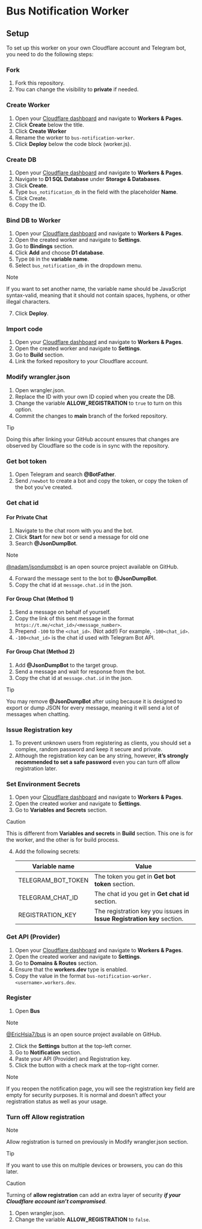 # Bus Notification Worker

## Setup

To set up this worker on your own Cloudflare account and Telegram bot, you need to do the following steps:

### Fork

1. Fork this repository.
2. You can change the visibility to **private** if needed.

### Create Worker

1. Open your [Cloudflare dashboard](https://dash.cloudflare.com/) and navigate to **Workers & Pages**.
2. Click **Create** below the title.
3. Click **Create Worker**
4. Rename the worker to `bus-notification-worker`.
5. Click **Deploy** below the code block (worker.js).

### Create DB

1. Open your [Cloudflare dashboard](https://dash.cloudflare.com/) and navigate to **Workers & Pages**.
2. Navigate to **D1 SQL Database** under **Storage & Databases**.
3. Click **Create**.
4. Type `bus_notification_db` in the field with the placeholder **Name**.
5. Click Create.
6. Copy the ID.

### Bind DB to Worker

1. Open your [Cloudflare dashboard](https://dash.cloudflare.com/) and navigate to **Workers & Pages**.
2. Open the created worker and navigate to **Settings**.
3. Go to **Bindings** section.
4. Click **Add** and choose **D1 database**.
5. Type `DB` in the **variable name**.
6. Select `bus_notification_db` in the dropdown menu.

> [!NOTE]
> If you want to set another name, the variable name should be JavaScript syntax-valid, meaning that it should not contain spaces, hyphens, or other illegal characters.

7. Click **Deploy**.

### Import code

1. Open your [Cloudflare dashboard](https://dash.cloudflare.com/) and navigate to **Workers & Pages**.
2. Open the created worker and navigate to **Settings**.
3. Go to **Build** section.
4. Link the forked repository to your Cloudflare account.

### Modify wrangler.json

1. Open wrangler.json.
2. Replace the ID with your own ID copied when you create the DB.
3. Change the variable **ALLOW_REGISTRATION** to `true` to turn on this option.
4. Commit the changes to **main** branch of the forked repository.

> [!TIP]
> Doing this after linking your GitHub account ensures that changes are observed by Cloudflare so the code is in sync with the repository.

### Get bot token

1. Open Telegram and search **@BotFather**.
2. Send `/newbot` to create a bot and copy the token, or copy the token of the bot you’ve created.

### Get chat id

#### For Private Chat

1. Navigate to the chat room with you and the bot.
2. Click **Start** for new bot or send a message for old one
3. Search **@JsonDumpBot**.

> [!NOTE]
> [@nadam/jsondumpbot](https://github.com/nadam/jsondumpbot) is an open source project available on GitHub.
  
4. Forward the message sent to the bot to **@JsonDumpBot**.
5. Copy the chat id at `message.chat.id` in the json.

#### For Group Chat (Method 1)

1. Send a message on behalf of yourself.
2. Copy the link of this sent message in the format `https://t.me/<chat_id>/<message_number>`.
3. Prepend `-100` to the `<chat_id>`. (Not add!) For example, `-100<chat_id>`.
4. `-100<chat_id>` is the chat id used with Telegram Bot API.

#### For Group Chat (Method 2)

1. Add **@JsonDumpBot** to the target group.
2. Send a message and wait for response from the bot.
3. Copy the chat id at `message.chat.id` in the json.

> [!TIP]
> You may remove **@JsonDumpBot** after using because it is designed to export or dump JSON for every message, meaning it will send a lot of messages when chatting.

### Issue Registration key

1. To prevent unknown users from registering as clients, you should set a complex, random password and keep it secure and private.
2. Although the registration key can be any string, however, **it’s strongly recommended to set a safe password** even you can turn off allow registration later.

### Set Environment Secrets

1. Open your [Cloudflare dashboard](https://dash.cloudflare.com/) and navigate to **Workers & Pages**.
2. Open the created worker and navigate to **Settings**.
3. Go to **Variables and Secrets** section.

> [!CAUTION]
> This is different from **Variables and secrets** in **Build** section. This one is for the worker, and the other is for build process.

4. Add the following secrets:

    | Variable name | Value |
    | --- | --- |
    | TELEGRAM_BOT_TOKEN | The token you get in **Get bot token** section. |
    | TELEGRAM_CHAT_ID | The chat id you get in **Get chat id** section. |
    | REGISTRATION_KEY | The registration key you issues in **Issue Registration key** section. |

### Get API (Provider)

1. Open your [Cloudflare dashboard](https://dash.cloudflare.com/) and navigate to **Workers & Pages**.
2. Open the created worker and navigate to **Settings**.
3. Go to **Domains & Routes** section.
4. Ensure that the **workers.dev** type is enabled.
5. Copy the value in the format `bus-notification-worker.<username>.workers.dev`.

### Register

1. Open **Bus**

> [!NOTE]
> [@EricHsia7/bus](https://github.com/EricHsia7/bus) is an open source project available on GitHub.

2. Click the **Settings** button at the top-left corner.
3. Go to **Notification** section.
4. Paste your API (Provider) and Registration key.
5. Click the button with a check mark at the top-right corner.

> [!NOTE]
> If you reopen the notification page, you will see the registration key field are empty for security purposes. It is normal and doesn’t affect your registration status as well as your usage.

### Turn off Allow registration

> [!NOTE]
> Allow registration is turned on previously in Modify wrangler.json section.

> [!TIP]
> If you want to use this on multiple devices or browsers, you can do this later.

> [!CAUTION]
> Turning of **allow registration** can add an extra layer of security ***if your Cloudflare account isn’t compromised***.

1. Open wrangler.json.
2. Change the variable **ALLOW_REGISTRATION** to `false`.
